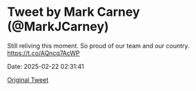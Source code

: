 # Tweet by Mark Carney (@MarkJCarney)

Still reliving this moment. So proud of our team and our country.
 https://t.co/AQncq7AcWP

Date: 2025-02-22 02:31:41

[Original Tweet](https://x.com/MarkJCarney/status/1893126485956854040)
